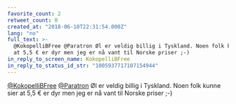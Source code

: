 ```yaml
---
favorite_count: 2
retweet_count: 0
created_at: "2018-06-10T22:31:54.000Z"
lang: "no"
full_text: >-
  @KokopelliBFree @Paratron Øl er veldig billig i Tyskland. Noen folk kunne sier
  at 5,5 € er dyr men jeg er nå vant til Norske priser ;-)
in_reply_to_screen_name: KokopelliBFree
in_reply_to_status_id_str: "1005937717107154944"
---
```


[@KokopelliBFree](https://twitter.com/KokopelliBFree)
[@Paratron](https://twitter.com/Paratron) Øl er veldig billig i Tyskland. Noen
folk kunne sier at 5,5 € er dyr men jeg er nå vant til Norske priser ;-)
